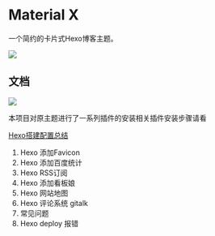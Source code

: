 # Material X

一个简约的卡片式Hexo博客主题。

![](https://img.vim-cn.com/52/a54815c02ce232f11f54b2c547c1337828833c.png)


## 文档

[![](https://img.shields.io/badge/文档-https://xaoxuu.com/wiki/material--x/-green.svg?colorA=888&colorB=52A1F8&longCache=true&style=popout-square)](https://xaoxuu.com/wiki/material-x/)



本项目对原主题进行了一系列插件的安装相关插件安装步骤请看

[Hexo搭建配置总结]("http://zsfmyz.top/Hexo/Hexo%E6%90%AD%E5%BB%BA%E9%85%8D%E7%BD%AE%E6%80%BB%E7%BB%93/")

1. Hexo 添加Favicon
2. Hexo 添加百度统计
3. Hexo RSS订阅
4. Hexo 添加看板娘
5. Hexo 网站地图
6. Hexo 评论系统 gitalk
7. 常见问题
  1. Hexo deploy 报错
